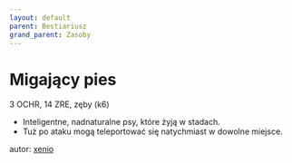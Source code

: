 ```yaml
---
layout: default
parent: Bestiariusz
grand_parent: Zasoby
---
```


# Migający pies

3 OCHR, 14 ZRE, zęby (k6)

- Inteligentne, nadnaturalne psy, które żyją w stadach.  
- Tuż po ataku mogą teleportować się natychmiast w dowolne miejsce.  

autor: [xenio](https://xenioinabottle.blogspot.com)
